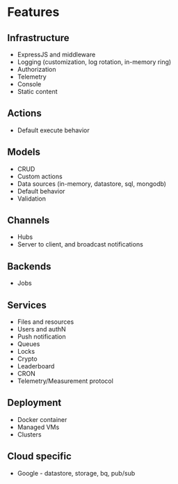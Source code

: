 # Features

## Infrastructure

- ExpressJS and middleware
- Logging (customization, log rotation, in-memory ring)
- Authorization
- Telemetry
- Console
- Static content

## Actions

- Default execute behavior

## Models

- CRUD
- Custom actions
- Data sources (in-memory, datastore, sql, mongodb)
- Default behavior
- Validation

## Channels

- Hubs
- Server to client, and broadcast notifications

## Backends

- Jobs

## Services

- Files and resources
- Users and authN
- Push notification
- Queues
- Locks
- Crypto
- Leaderboard
- CRON
- Telemetry/Measurement protocol

## Deployment

- Docker container
- Managed VMs
- Clusters

## Cloud specific

- Google - datastore, storage, bq, pub/sub
